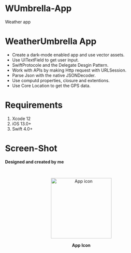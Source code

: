 # WUmbrella-App
Weather app
# WeatherUmbrella App
 - Create a dark-mode enabled app and use vector assets.
 - Use UITextField to get user input.
 - SwiftProtocole and the Delegate Desgin Pattern.
 - Work with APIs by making Http request with URLSession.
 - Parse Json with the native JSONDecoder.
 - Use computd properties, closure and extentions.
 - Use Core Location to get the GPS data.

# Requirements
1. Xcode 12
2. iOS 13.0+
3. Swift 4.0+


# Screen-Shot 
<p><b>Designed and created by me</b></p>
<br/>

<p align="center"> <img src="https://user-images.githubusercontent.com/29129003/101185027-0db73880-365a-11eb-8755-38c293c1fce8.png" width="200" height="200" title="App icon"> </p>
<p align="center"> <b>App Icon</b> </p>
